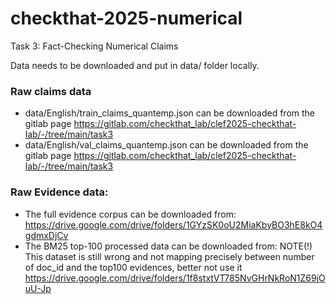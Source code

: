 # checkthat-2025-numerical
Task 3: Fact-Checking Numerical Claims

Data needs to be downloaded and put in data/ folder locally. 

### Raw claims data
* data/English/train_claims_quantemp.json can be downloaded from the gitlab page https://gitlab.com/checkthat_lab/clef2025-checkthat-lab/-/tree/main/task3
* data/English/val_claims_quantemp.json can be downloaded from the gitlab page https://gitlab.com/checkthat_lab/clef2025-checkthat-lab/-/tree/main/task3

### Raw Evidence data:
* The full evidence corpus can be downloaded from: https://drive.google.com/drive/folders/1GYzSK0oU2MiaKbyBO3hE8kO4gdmxDjCv
* The BM25 top-100 processed data can be downloaded from: NOTE(!) This dataset is still wrong and not mapping precisely between number of doc_id and the top100 evidences, better not use it  https://drive.google.com/drive/folders/1f8stxtVT785NvGHrNkRoN1Z69jOuU-Jp

 

